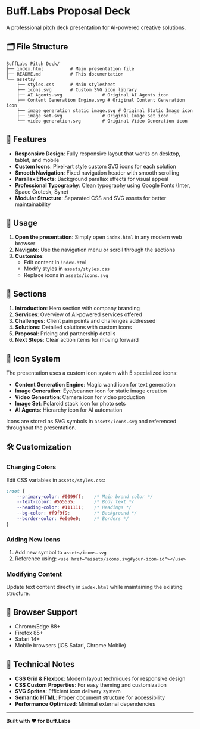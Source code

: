 # Buff.Labs Proposal Deck

A professional pitch deck presentation for AI-powered creative solutions.

## 🗂️ File Structure

```
BuffLabs Pitch Deck/
├── index.html          # Main presentation file
├── README.md           # This documentation
└── assets/
    ├── styles.css      # Main stylesheet
    ├── icons.svg       # Custom SVG icon library
    ├── AI Agents.svg               # Original AI Agents icon
    ├── Content Generation Engine.svg # Original Content Generation icon
    ├── image generation static image.svg # Original Static Image icon
    ├── image set.svg               # Original Image Set icon
    └── video generation.svg        # Original Video Generation icon
```

## 🎨 Features

- **Responsive Design**: Fully responsive layout that works on desktop, tablet, and mobile
- **Custom Icons**: Pixel-art style custom SVG icons for each solution
- **Smooth Navigation**: Fixed navigation header with smooth scrolling
- **Parallax Effects**: Background parallax effects for visual appeal
- **Professional Typography**: Clean typography using Google Fonts (Inter, Space Grotesk, Syne)
- **Modular Structure**: Separated CSS and SVG assets for better maintainability

## 🚀 Usage

1. **Open the presentation**: Simply open `index.html` in any modern web browser
2. **Navigate**: Use the navigation menu or scroll through the sections
3. **Customize**: 
   - Edit content in `index.html`
   - Modify styles in `assets/styles.css`
   - Replace icons in `assets/icons.svg`

## 📐 Sections

1. **Introduction**: Hero section with company branding
2. **Services**: Overview of AI-powered services offered
3. **Challenges**: Client pain points and challenges addressed
4. **Solutions**: Detailed solutions with custom icons
5. **Proposal**: Pricing and partnership details
6. **Next Steps**: Clear action items for moving forward

## 🎯 Icon System

The presentation uses a custom icon system with 5 specialized icons:

- **Content Generation Engine**: Magic wand icon for text generation
- **Image Generation**: Eye/scanner icon for static image creation
- **Video Generation**: Camera icon for video production
- **Image Set**: Polaroid stack icon for photo sets
- **AI Agents**: Hierarchy icon for AI automation

Icons are stored as SVG symbols in `assets/icons.svg` and referenced throughout the presentation.

## 🛠️ Customization

### Changing Colors
Edit CSS variables in `assets/styles.css`:
```css
:root {
    --primary-color: #0099ff;    /* Main brand color */
    --text-color: #555555;       /* Body text */
    --heading-color: #111111;    /* Headings */
    --bg-color: #f9f9f9;         /* Background */
    --border-color: #e0e0e0;     /* Borders */
}
```

### Adding New Icons
1. Add new symbol to `assets/icons.svg`
2. Reference using: `<use href="assets/icons.svg#your-icon-id"></use>`

### Modifying Content
Update text content directly in `index.html` while maintaining the existing structure.

## 📱 Browser Support

- Chrome/Edge 88+
- Firefox 85+
- Safari 14+
- Mobile browsers (iOS Safari, Chrome Mobile)

## 🔧 Technical Notes

- **CSS Grid & Flexbox**: Modern layout techniques for responsive design
- **CSS Custom Properties**: For easy theming and customization
- **SVG Sprites**: Efficient icon delivery system
- **Semantic HTML**: Proper document structure for accessibility
- **Performance Optimized**: Minimal external dependencies

---

**Built with ❤️ for Buff.Labs** 